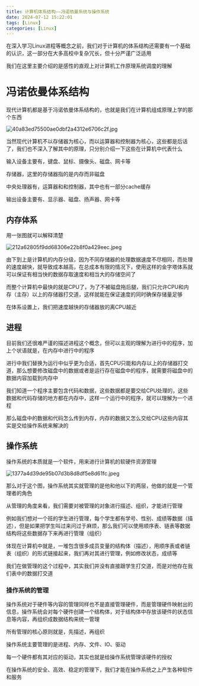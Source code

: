 ```yaml
---
title: 计算机体系结构——冯诺依曼系统与操作系统
date: 2024-07-12 15:22:01
tags: [Linux]
categories: [Linux]
---
```


在深入学习Linux进程等概念之前，我们对于计算机的体系结构还需要有一个基础的认识，这一部分在大多高校中复杂冗长，但十分严谨广泛适用

我们在这里主要介绍的是感性的直观上对计算机工作原理系统调度的理解

# 冯诺依曼体系结构

现代计算机都是基于冯诺依曼体系结构的，也就是我们在计算机组成原理上学的那个东西

![40a83ed75500ae0dbf2a4312e6706c2f.jpg](https://s2.loli.net/2024/07/12/OkZYK6oPAb2fvc7.jpg)

当然现代计算机不以存储器为核心，而以运算器和控制器为核心，这些都是后话了，我们也不深入了解其中的原理，只分别介绍一下这些在计算机中代表什么

输入设备主要有，键盘、鼠标、摄像头、磁盘、网卡等

存储器，这里的存储器指的是内存而非磁盘

中央处理器有，运算器和和控制器，其中也有一部分cache缓存

输出设备主要有、显示器、磁盘、扬声器、网卡等

## 内存体系

用一张图就可以解释清楚

![212a62805f9dd68306e22b8f0a429eec.jpeg](https://s2.loli.net/2024/07/12/lweZuEDQX6gVsxP.jpg)

由下到上是计算机的内存分级，因为不同存储器的处理数据速度不尽相同，而处理的速度越快，就导致成本越高，在总成本有限的情况下，使用这样的金字塔体系就可以保证有相当快的数据存取速度和相当大的存储空间了

而整个计算机中最快的就是CPU了，为了不被磁盘拖后腿，我们只允许CPU和内存（主存）以上的存储器打交道，这样就能在保证速度的同时确保存储量足够

在体系设置上，我们把速度越快的存储器放的离CPU越近

## 进程

目前我们还很难严谨的描述进程这个概念，但可以主观的理解为进行中的程序，加上个状语就是，在内存中进行中的程序

进行中我们替换为运行中似乎更为合适，首先CPU只能和内存以上的存储器打交道，那么想要修改磁盘中的数据或者是运行存在磁盘中的程序，就需要将磁盘中的数据内容加载到内存中

我们知道一个程序主要包含代码和数据，这些数据都是要交给CPU处理的，这些数据和代码存储的地方都在内存中，这样一个运行中的程序，就可以理解为一个进程

那么磁盘中的数据和代码怎么传到内存，内存的数据又怎么交给CPU这些内容其实是交给操作系统来解决的

## 操作系统

操作系统的本质就是一个软件，用来进行计算机的软硬件资源管理

![1377a4d39de95b07d3b8d8df5e8d61fc.jpeg](https://s2.loli.net/2024/07/12/GkuYvjNerwSQZJy.jpg)

那么对于这个图，操作系统其实就管理的是他和他以下的两层，他做的就是一个管理者的角色

从管理的角度来看，我们需要对被管理的对象进行描述、组织，才能进行管理

例如我们想对一个班的学生进行管理，每个学生都有学号、性别、成绩等数据（描述），但是如果把学生叫过来问过于麻烦，那么我们可以使用顺序表、链表等数据结构将这些数据存下来再进行管理（组织）

体现在计算机中就是，一堆包含很多成员变量的结构体（描述），用顺序表或者链表（组织）的形式链接起来，我们再对其进行管理，例如修改状态，成绩等

我们在做管理的这个过程中，其实我们并没有直接跟学生打交道，而是对他存在我们表中的数据打交道

### 操作系统的管理

操作系统对于硬件等内容的管理同样也不是直接管理硬件，而是管理硬件映射出的信息，操作系统会对每个硬件创建一个结构体，对于结构体中存放该硬件的状态信息等内容，再组织成数据结构来统一管理

所有管理的核心原则就是，先描述，再组织

操作系统主要管理的是进程、内存、文件、IO、驱动

每一个硬件都有其对应的驱动，其实也就是给操作系统管理该硬件的授权

在操作系统的安全、高效、稳定的管理下，我们才能在操作系统之上产生各种软件和服务
